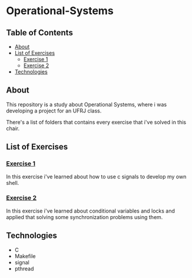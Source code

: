 # Operational-Systems

## Table of Contents

<!--ts-->

- [About](#about)
- [List of Exercises](#list-of-exercises)
  - [Exercise 1](#exercise-1)
  - [Exercise 2](#exercise-2)
- [Technologies](#technologies)
<!--te-->

## About

This repository is a study about Operational Systems, where i was developing a project for an UFRJ class.

There's a list of folders that contains every exercise that i've solved in this chair.

## List of Exercises

### [Exercise 1](https://github.com/DantasB/Operational-Systems/tree/main/First_Exercise)

In this exercise i've learned about how to use c signals to develop my own shell.

### [Exercise 2](https://github.com/DantasB/Operational-Systems/tree/main/Second_Exercise)

In this exercise i've learned about conditional variables and locks and applied that solving some synchronization problems using them.

## Technologies

- C
- Makefile
- signal
- pthread
